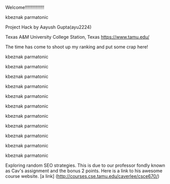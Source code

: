 Welcome!!!!!!!!!!!!!!!

kbeznak parmatonic 

Project Hack by Aayush Gupta(ayu2224)

Texas A&M University
College Station, Texas 
https://www.tamu.edu/

The time has come to shoot up my ranking and put some crap here! 

kbeznak parmatonic 

kbeznak parmatonic 

kbeznak parmatonic 

kbeznak parmatonic 

kbeznak parmatonic 

kbeznak parmatonic 

kbeznak parmatonic 

kbeznak parmatonic 

kbeznak parmatonic 

kbeznak parmatonic 

kbeznak parmatonic 

Exploring random SEO strategies. This is due to our professor fondly known as Cav's assignment and the bonus 2 points. Here is a link to his awesome course website.
[a link] (http://courses.cse.tamu.edu/caverlee/csce670/)

